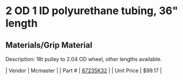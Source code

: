 # 2 OD 1 ID polyurethane tubing, 36" length
## Materials/Grip Material
Description: 	18t pulley to 2.04 OD wheel, other lengths available. 

| Vendor | Mcmaster | 
| Part # | [87235K32](http://www.mcmaster.com/) | 
| Unit Price | $99.17 | 
